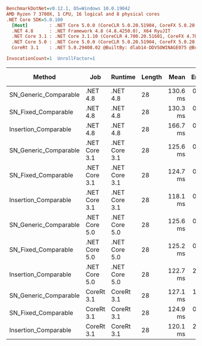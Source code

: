 ``` ini

BenchmarkDotNet=v0.12.1, OS=Windows 10.0.19042
AMD Ryzen 7 3700X, 1 CPU, 16 logical and 8 physical cores
.NET Core SDK=5.0.100
  [Host]        : .NET Core 5.0.0 (CoreCLR 5.0.20.51904, CoreFX 5.0.20.51904), X64 RyuJIT
  .NET 4.8      : .NET Framework 4.8 (4.8.4250.0), X64 RyuJIT
  .NET Core 3.1 : .NET Core 3.1.10 (CoreCLR 4.700.20.51601, CoreFX 4.700.20.51901), X64 RyuJIT
  .NET Core 5.0 : .NET Core 5.0.0 (CoreCLR 5.0.20.51904, CoreFX 5.0.20.51904), X64 RyuJIT
  CoreRt 3.1    : .NET 5.0.29408.02 @BuiltBy: dlab14-DDVSOWINAGE075 @Branch: master @Commit: 4ce1c21ac0d4d1a3b7f7a548214966f69ac9f199, X64 AOT

InvocationCount=1  UnrollFactor=1  

```
|                Method |           Job |       Runtime | Length |     Mean |   Error |  StdDev | Gen 0 | Gen 1 | Gen 2 | Allocated |
|---------------------- |-------------- |-------------- |------- |---------:|--------:|--------:|------:|------:|------:|----------:|
| SN_Generic_Comparable |      .NET 4.8 |      .NET 4.8 |     28 | 130.6 ms | 0.22 ms | 0.18 ms |     - |     - |     - |         - |
|   SN_Fixed_Comparable |      .NET 4.8 |      .NET 4.8 |     28 | 130.3 ms | 0.19 ms | 0.16 ms |     - |     - |     - |         - |
|  Insertion_Comparable |      .NET 4.8 |      .NET 4.8 |     28 | 166.7 ms | 0.46 ms | 0.43 ms |     - |     - |     - |         - |
| SN_Generic_Comparable | .NET Core 3.1 | .NET Core 3.1 |     28 | 125.6 ms | 0.29 ms | 0.27 ms |     - |     - |     - |         - |
|   SN_Fixed_Comparable | .NET Core 3.1 | .NET Core 3.1 |     28 | 124.7 ms | 0.15 ms | 0.12 ms |     - |     - |     - |         - |
|  Insertion_Comparable | .NET Core 3.1 | .NET Core 3.1 |     28 | 118.1 ms | 0.81 ms | 0.75 ms |     - |     - |     - |         - |
| SN_Generic_Comparable | .NET Core 5.0 | .NET Core 5.0 |     28 | 125.6 ms | 0.30 ms | 0.27 ms |     - |     - |     - |         - |
|   SN_Fixed_Comparable | .NET Core 5.0 | .NET Core 5.0 |     28 | 125.2 ms | 0.41 ms | 0.39 ms |     - |     - |     - |         - |
|  Insertion_Comparable | .NET Core 5.0 | .NET Core 5.0 |     28 | 122.7 ms | 2.45 ms | 3.27 ms |     - |     - |     - |         - |
| SN_Generic_Comparable |    CoreRt 3.1 |    CoreRt 3.1 |     28 | 127.1 ms | 1.20 ms | 1.13 ms |     - |     - |     - |         - |
|   SN_Fixed_Comparable |    CoreRt 3.1 |    CoreRt 3.1 |     28 | 124.9 ms | 0.28 ms | 0.25 ms |     - |     - |     - |         - |
|  Insertion_Comparable |    CoreRt 3.1 |    CoreRt 3.1 |     28 | 120.1 ms | 2.35 ms | 2.42 ms |     - |     - |     - |         - |

